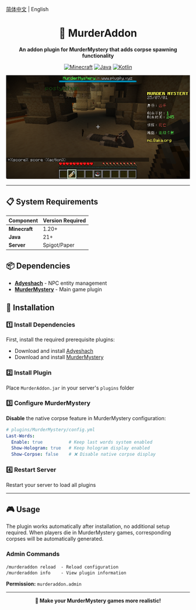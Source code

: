 [简体中文](README.md) | English

<div align="center">

# 🔪 MurderAddon

**An addon plugin for MurderMystery that adds corpse spawning functionality**

[![Minecraft](https://img.shields.io/badge/Minecraft-1.20+-green.svg)](https://minecraft.net)
[![Java](https://img.shields.io/badge/Java-21+-orange.svg)](https://openjdk.org)
[![Kotlin](https://img.shields.io/badge/Kotlin-2.2.0-purple.svg)](https://kotlinlang.org)

![Banner](banner.png)

</div>

---

## 📋 System Requirements

| Component | Version Required |
|-----------|------------------|
| **Minecraft** | 1.20+ |
| **Java** | 21+ |
| **Server** | Spigot/Paper |

## 📦 Dependencies

- [**Adyeshach**](https://github.com/TabooLib/adyeshach) - NPC entity management
- [**MurderMystery**](https://github.com/Plugily-Projects/MurderMystery) - Main game plugin

## 🚀 Installation

### 1️⃣ Install Dependencies
First, install the required prerequisite plugins:
- Download and install [Adyeshach](https://github.com/TabooLib/adyeshach)
- Download and install [MurderMystery](https://github.com/Plugily-Projects/MurderMystery)

### 2️⃣ Install Plugin
Place `MurderAddon.jar` in your server's `plugins` folder

### 3️⃣ Configure MurderMystery
**Disable** the native corpse feature in MurderMystery configuration:

```yaml
# plugins/MurderMystery/config.yml
Last-Words:
  Enable: true          # Keep last words system enabled
  Show-Hologram: true   # Keep hologram display enabled
  Show-Corpse: false    # ❌ Disable native corpse display
```

### 4️⃣ Restart Server
Restart your server to load all plugins

---

## 🎮 Usage

The plugin works automatically after installation, no additional setup required. When players die in MurderMystery games, corresponding corpses will be automatically generated.

### Admin Commands

```
/murderaddon reload  - Reload configuration
/murderaddon info    - View plugin information
```

**Permission:** `murderaddon.admin`

---

<div align="center">

**🎯 Make your MurderMystery games more realistic!**

</div>
